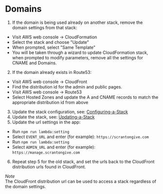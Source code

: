 # Domains

1. If the domain is being used already on another stack, remove the domain settings from that stack:
  - Visit AWS web console -> CloudFormation
  - Select the stack and choose "Update"
  - When prompted, select "Same Template"
  - You will be taken through a wizard to update CloudFormation stack, when prompted to modify parameters, remove all the settings for CNAME and Domains.
2. If the domain already exists in Route53:
  - Visit AWS web console -> CloudFront
  - Find the distribution id for the admin and public pages.
  - Visit AWS web console -> Route53
  - Select Hosted Zones and update the A and CNAME records to match the appropriate distribution id from above
3. Update the stack configuration, see: [Configuring-a-Stack](configuring-a-stack.md)
4. Update the stack, see: [Updating-a-Stack](updating-a-stack.md)
5. Update the url settings in the app:
  - Run `npm run lambda:setting`
  - Select `EVENT_URL` and enter (for example): `https://scrantongive.com`
  - Run `npm run lambda:setting`
  - Select `ADMIN_URL` and enter (for example): `https://manage.scrantongive.com`
6. Repeat step 5 for the old stack, and set the urls back to the CloudFront distribution urls found in CloudFront.

*Note*  
The CloudFront distribution url can be used to access a stack regardless of the domain settings.  
